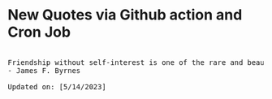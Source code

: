 # New Quotes via Github action and Cron Job

<pre>
<!-- #quote -->
Friendship without self-interest is one of the rare and beautiful things of life.
- James F. Byrnes

Updated on: [5/14/2023]
<!-- #quoteEnd -->
</pre>
